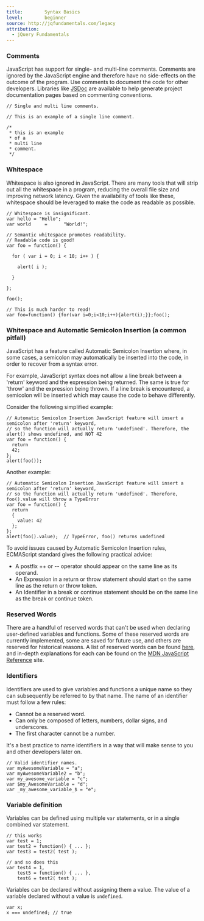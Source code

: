 ```yaml
---
title:        Syntax Basics
level:        beginner
source: http://jqfundamentals.com/legacy
attribution:
  - jQuery Fundamentals
---
```


### Comments

JavaScript has support for single- and multi-line comments. Comments are ignored by the JavaScript engine and therefore have no side-effects on the outcome of the program. Use comments to document the code for other developers. Libraries like [JSDoc](http://code.google.com/p/jsdoc-toolkit/ "JSDoc Toolkit") are available to help generate project documentation pages based on commenting conventions.

```
// Single and multi line comments.

// This is an example of a single line comment.

/*
 * this is an example
 * of a
 * multi line
 * comment.
 */
```

### Whitespace

Whitespace is also ignored in JavaScript. There are many tools that will strip out all the whitespace in a program, reducing the overall file size and improving network latency. Given the availability of tools like these, whitespace should be leveraged to make the code as readable as possible.

```
// Whitespace is insignificant.
var hello = "Hello";
var world     =      "World!";
```

```
// Semantic whitespace promotes readability.
// Readable code is good!
var foo = function() {

  for ( var i = 0; i < 10; i++ ) {

    alert( i );

  }

};

foo();

// This is much harder to read!
var foo=function() {for(var i=0;i<10;i++){alert(i);}};foo();
```

### Whitespace and Automatic Semicolon Insertion (a common pitfall)

JavaScript has a feature called Automatic Semicolon Insertion where, in some cases, a semicolon may automatically be inserted into the code, in order to recover from a syntax error. 

For example, JavaScript syntax does not allow a line break between a 'return' keyword and the expression being returned. The same is true for 'throw' and the expression being thrown. If a line break is encountered, a semicolon will be inserted which may cause the code to behave differently.

Consider the following simplified example:

```
// Automatic Semicolon Insertion JavaScript feature will insert a semicolon after 'return' keyword,
// so the function will actually return 'undefined'. Therefore, the alert() shows undefined, and NOT 42
var foo = function() {
  return
  42;
};
alert(foo());
```

Another example:

```
// Automatic Semicolon Insertion JavaScript feature will insert a semicolon after 'return' keyword,
// so the function will actually return 'undefined'. Therefore, foo().value will throw a TypeError
var foo = function() {
  return
  {
    value: 42
  };
};
alert(foo().value);  // TypeError, foo() returns undefined
```

To avoid issues caused by Automatic Semicolon Insertion rules, ECMAScript standard gives the following practical advice:
* A postfix ++ or -- operator should appear on the same line as its operand.
* An Expression in a return or throw statement should start on the same line as the return or throw token.
* An Identifier in a break or continue statement should be on the same line as the break or continue token.

### Reserved Words

There are a handful of reserved words that can't be used when declaring user-defined variables and functions. Some of these reserved words are currently implemented, some are saved for future use, and others are reserved for historical reasons. A list of reserved words can be found [here](/javascript-101/reserved-words/), and in-depth explanations for each can be found on the [MDN JavaScript Reference](https://developer.mozilla.org/en-US/docs/JavaScript/Reference/Reserved_Words "MDN Reserved Words.") site.

### Identifiers

Identifiers are used to give variables and functions a unique name so they can subsequently be referred to by that name. The name of an identifier must follow a few rules:

* Cannot be a reserved word.
* Can only be composed of letters, numbers, dollar signs, and underscores.
* The first character cannot be a number.

It's a best practice to name identifiers in a way that will make sense to you and other developers later on.

```
// Valid identifier names.
var myAwesomeVariable = "a";
var myAwesomeVariable2 = "b";
var my_awesome_variable = "c";
var $my_AwesomeVariable = "d";
var _my_awesome_variable_$ = "e";
```

### Variable definition

Variables can be defined using multiple `var` statements, or in a single combined var statement.

```
// this works
var test = 1;
var test2 = function() { ... };
var test3 = test2( test );

// and so does this
var test4 = 1,
	test5 = function() { ... },
	test6 = test2( test );
```

Variables can be declared without assigning them a value. The value of a variable declared without a value is `undefined`.

```
var x;
x === undefined; // true
```
